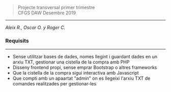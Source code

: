 

> Projecte transversal primer trimestre    
> CFGS DAW Desembre 2019
---
*Aleix R., Oscar O. y Roger C.*

    
### Requisits
----
- Sense utilitzar bases de dades, nomes llegint i guardant dades en un arxiu TXT, gestionar una cistella de la compra amb PHP
- Disseny frontend propi, sense emprar Bootstrap o altres frameworks
- Que la cistella de la compra sigui interactiva amb Javascript
- Que compti amb un apaartat "admin" on es llegeixi l'arxiu TXT de comandes realitzades per gestionar-les
